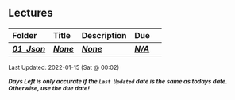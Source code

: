 ## Lectures

| Folder | Title | Description | Due |  |
|:------|:------|:------|:------|:-----:|
| ***<a href="https://github.com/rugbyprof/4553-Spatial-DS/tree/master/Lectures/01_Json">01_Json</a>*** | ***<a href="https://github.com/rugbyprof/4553-Spatial-DS/tree/master/Lectures/01_Json">None</a>*** | ***<a href="https://github.com/rugbyprof/4553-Spatial-DS/tree/master/Lectures/01_Json">None</a>*** | ***<a href="https://github.com/rugbyprof/4553-Spatial-DS/tree/master/Lectures/01_Json">N/A</a>*** |  |

<sup>Last Updated: 2022-01-15 (Sat @ 00:02)</sup> 

<sup>***Days Left is only accurate if the `Last Updated` date is the same as todays date. Otherwise, use the due date!***</sup> 